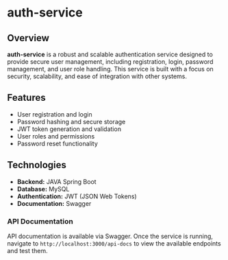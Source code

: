 # auth-service

## Overview
**auth-service** is a robust and scalable authentication service designed to provide secure user management, including registration, login, password management, and user role handling. This service is built with a focus on security, scalability, and ease of integration with other systems.

## Features
- User registration and login
- Password hashing and secure storage
- JWT token generation and validation
- User roles and permissions
- Password reset functionality

## Technologies
- **Backend:** JAVA Spring Boot
- **Database:** MySQL
- **Authentication:** JWT (JSON Web Tokens)
- **Documentation:** Swagger

### API Documentation
API documentation is available via Swagger. Once the service is running, navigate to `http://localhost:3000/api-docs` to view the available endpoints and test them.
